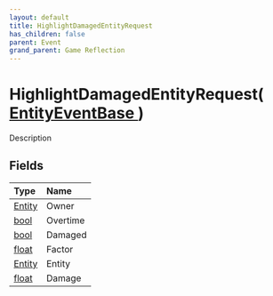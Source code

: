 ```yaml
---
layout: default
title: HighlightDamagedEntityRequest
has_children: false
parent: Event
grand_parent: Game Reflection
---
```

# HighlightDamagedEntityRequest( [ EntityEventBase ](/docs/game-reflection/events/entity_event_base) )
Description 

## Fields

| Type | Name |
|:-------------|:--------------|
| [Entity](/docs/game-reflection/classes/entity) | Owner |
| [bool](/docs/game-reflection/components/bool) | Overtime |
| [bool](/docs/game-reflection/components/bool) | Damaged |
| [float](/docs/game-reflection/components/float) | Factor |
| [Entity](/docs/game-reflection/classes/entity) | Entity |
| [float](/docs/game-reflection/components/float) | Damage |

